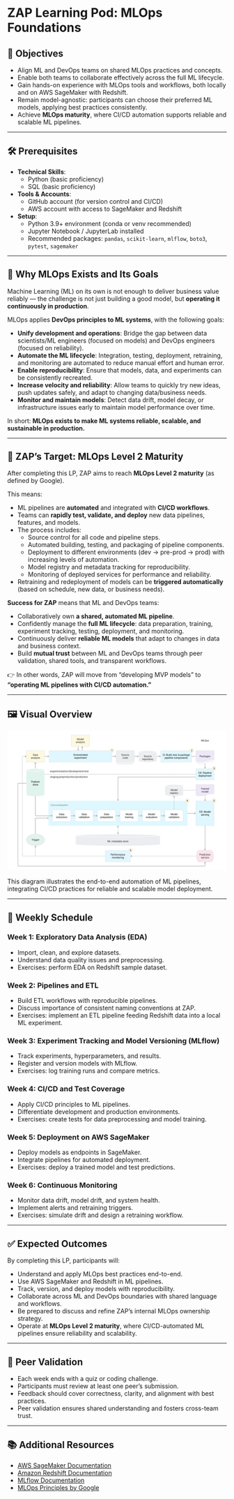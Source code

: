 # ZAP Learning Pod: MLOps Foundations

## 🎯 Objectives
- Align ML and DevOps teams on shared MLOps practices and concepts.  
- Enable both teams to collaborate effectively across the full ML lifecycle.  
- Gain hands-on experience with MLOps tools and workflows, both locally and on AWS SageMaker with Redshift.  
- Remain model-agnostic: participants can choose their preferred ML models, applying best practices consistently.  
- Achieve **MLOps maturity**, where CI/CD automation supports reliable and scalable ML pipelines.  

---

## 🛠️ Prerequisites
- **Technical Skills**:  
  - Python (basic proficiency)  
  - SQL (basic proficiency)  
- **Tools & Accounts**:  
  - GitHub account (for version control and CI/CD)  
  - AWS account with access to SageMaker and Redshift  
- **Setup**:  
  - Python 3.9+ environment (conda or venv recommended)  
  - Jupyter Notebook / JupyterLab installed  
  - Recommended packages: `pandas`, `scikit-learn`, `mlflow`, `boto3`, `pytest`, `sagemaker`

---

## 🤔 Why MLOps Exists and Its Goals
Machine Learning (ML) on its own is not enough to deliver business value reliably — the challenge is not just building a good model, but **operating it continuously in production**.  

MLOps applies **DevOps principles to ML systems**, with the following goals:
- **Unify development and operations**: Bridge the gap between data scientists/ML engineers (focused on models) and DevOps engineers (focused on reliability).  
- **Automate the ML lifecycle**: Integration, testing, deployment, retraining, and monitoring are automated to reduce manual effort and human error.  
- **Enable reproducibility**: Ensure that models, data, and experiments can be consistently recreated.  
- **Increase velocity and reliability**: Allow teams to quickly try new ideas, push updates safely, and adapt to changing data/business needs.  
- **Monitor and maintain models**: Detect data drift, model decay, or infrastructure issues early to maintain model performance over time.  

In short: **MLOps exists to make ML systems reliable, scalable, and sustainable in production.**

---

## 🏁 ZAP’s Target: MLOps Level 2 Maturity
After completing this LP, ZAP aims to reach **MLOps Level 2 maturity** (as defined by Google).  

This means:
- ML pipelines are **automated** and integrated with **CI/CD workflows**.  
- Teams can **rapidly test, validate, and deploy** new data pipelines, features, and models.  
- The process includes:
  - Source control for all code and pipeline steps.  
  - Automated building, testing, and packaging of pipeline components.  
  - Deployment to different environments (dev → pre-prod → prod) with increasing levels of automation.  
  - Model registry and metadata tracking for reproducibility.  
  - Monitoring of deployed services for performance and reliability.  
- Retraining and redeployment of models can be **triggered automatically** (based on schedule, new data, or business needs).  

**Success for ZAP** means that ML and DevOps teams:  
- Collaboratively own **a shared, automated ML pipeline**.  
- Confidently manage the **full ML lifecycle**: data preparation, training, experiment tracking, testing, deployment, and monitoring.  
- Continuously deliver **reliable ML models** that adapt to changes in data and business context.  
- Build **mutual trust** between ML and DevOps teams through peer validation, shared tools, and transparent workflows.  

👉 In other words, ZAP will move from “developing MVP models” to **“operating ML pipelines with CI/CD automation.”**

---

## 🖼️ Visual Overview

![CI/CD and Automated ML Pipeline](images/CI_CD_and_automated_ML_pipeline.svg)

This diagram illustrates the end-to-end automation of ML pipelines, integrating CI/CD practices for reliable and scalable model deployment.

---

## 📅 Weekly Schedule
### Week 1: Exploratory Data Analysis (EDA)  
- Import, clean, and explore datasets.  
- Understand data quality issues and preprocessing.  
- Exercises: perform EDA on Redshift sample dataset.  

### Week 2: Pipelines and ETL  
- Build ETL workflows with reproducible pipelines.  
- Discuss importance of consistent naming conventions at ZAP.  
- Exercises: implement an ETL pipeline feeding Redshift data into a local ML experiment.  

### Week 3: Experiment Tracking and Model Versioning (MLflow)  
- Track experiments, hyperparameters, and results.  
- Register and version models with MLflow.  
- Exercises: log training runs and compare metrics.  

### Week 4: CI/CD and Test Coverage  
- Apply CI/CD principles to ML pipelines.  
- Differentiate development and production environments.  
- Exercises: create tests for data preprocessing and model training.  

### Week 5: Deployment on AWS SageMaker  
- Deploy models as endpoints in SageMaker.  
- Integrate pipelines for automated deployment.  
- Exercises: deploy a trained model and test predictions.  

### Week 6: Continuous Monitoring  
- Monitor data drift, model drift, and system health.  
- Implement alerts and retraining triggers.  
- Exercises: simulate drift and design a retraining workflow.  

---

## ✅ Expected Outcomes
By completing this LP, participants will:  
- Understand and apply MLOps best practices end-to-end.  
- Use AWS SageMaker and Redshift in ML pipelines.  
- Track, version, and deploy models with reproducibility.  
- Collaborate across ML and DevOps boundaries with shared language and workflows.  
- Be prepared to discuss and refine ZAP’s internal MLOps ownership strategy.  
- Operate at **MLOps Level 2 maturity**, where CI/CD-automated ML pipelines ensure reliability and scalability.  

---

## 🤝 Peer Validation
- Each week ends with a quiz or coding challenge.  
- Participants must review at least one peer’s submission.  
- Feedback should cover correctness, clarity, and alignment with best practices.  
- Peer validation ensures shared understanding and fosters cross-team trust.  

---

## 📚 Additional Resources
- [AWS SageMaker Documentation](https://docs.aws.amazon.com/sagemaker/index.html)  
- [Amazon Redshift Documentation](https://docs.aws.amazon.com/redshift/index.html)  
- [MLflow Documentation](https://mlflow.org/docs/latest/index.html)  
- [MLOps Principles by Google](https://cloud.google.com/architecture/mlops-continuous-delivery-and-automation-pipelines-in-machine-learning)  
